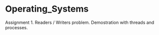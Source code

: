 # Operating_Systems
Assignment 1. Readers / Writers problem. Demostration with threads and processes. 
